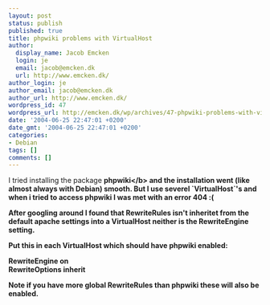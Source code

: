 ```yaml
---
layout: post
status: publish
published: true
title: phpwiki problems with VirtualHost
author:
  display_name: Jacob Emcken
  login: je
  email: jacob@emcken.dk
  url: http://www.emcken.dk/
author_login: je
author_email: jacob@emcken.dk
author_url: http://www.emcken.dk/
wordpress_id: 47
wordpress_url: http://emcken.dk/wp/archives/47-phpwiki-problems-with-virtualhost.html
date: '2004-06-25 22:47:01 +0200'
date_gmt: '2004-06-25 22:47:01 +0200'
categories:
- Debian
tags: []
comments: []
---
```

<p>I tried installing the package <b>phpwiki<&#47;b> and the installation went (like almost always with Debian) smooth. But I use severel `VirtualHost`'s and when i tried to access phpwiki I was met with an error 404 :(</p>
<p>After googling around I found that RewriteRules isn't inheritet from the default apache settings into a VirtualHost neither is the RewriteEngine setting.</p>
<p>Put this in each VirtualHost which should have phpwiki enabled:</p>
<p>    RewriteEngine on<br />
    RewriteOptions inherit</p>
<p>Note if you have more global RewriteRules than phpwiki these will also be enabled.</p>
